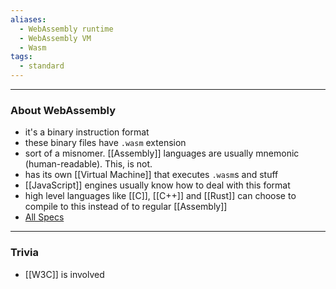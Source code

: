 ```yaml
---
aliases:
  - WebAssembly runtime
  - WebAssembly VM
  - Wasm
tags:
  - standard
---
```

---

### About WebAssembly

- it's a binary instruction format
- these binary files have `.wasm` extension
- sort of a misnomer. [[Assembly]] languages are usually mnemonic (human-readable). This, is not.
- has its own [[Virtual Machine]] that executes `.wasm`s and stuff
- [[JavaScript]] engines usually know how to deal with this format
- high level languages like [[C]], [[C++]] and [[Rust]] can choose to compile to this instead of to regular [[Assembly]]
- [All Specs](https://webassembly.org/specs/)

---

### Trivia

- [[W3C]] is involved